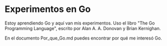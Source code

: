 Experimentos en Go
======

Estoy aprendiendo Go y aquí van mis experimentos.
Uso el libro "The Go Programming Language", escrito por Alan A. A. Donovan y Brian Kernighan.

En el documento Por_que_Go.md puedes encontrar por qué me interesó Go.